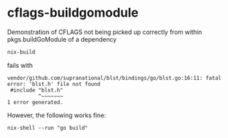 # cflags-buildgomodule
Demonstration of CFLAGS not being picked up correctly from within pkgs.buildGoModule of a dependency

```sh
nix-build
```
fails with
```
vendor/github.com/supranational/blst/bindings/go/blst.go:16:11: fatal error: 'blst.h' file not found
 #include "blst.h"
          ^~~~~~~~
1 error generated.
```

However, the following works fine:
```
nix-shell --run "go build"
```